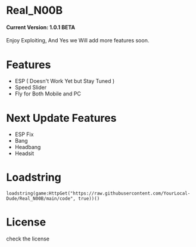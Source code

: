 # Real_N00B
#### Current Version: 1.0.1 BETA
Enjoy Exploiting, And Yes we Will add more features soon.
# Features
- ESP ( Doesn't Work Yet but Stay Tuned )
- Speed Slider
- Fly for Both Mobile and PC
# Next Update Features
- ESP Fix
- Bang
- Headbang
- Headsit
# Loadstring
```
loadstring(game:HttpGet("https://raw.githubusercontent.com/YourLocal-Dude/Real_N00B/main/code", true))()
```
# License
check the license 

